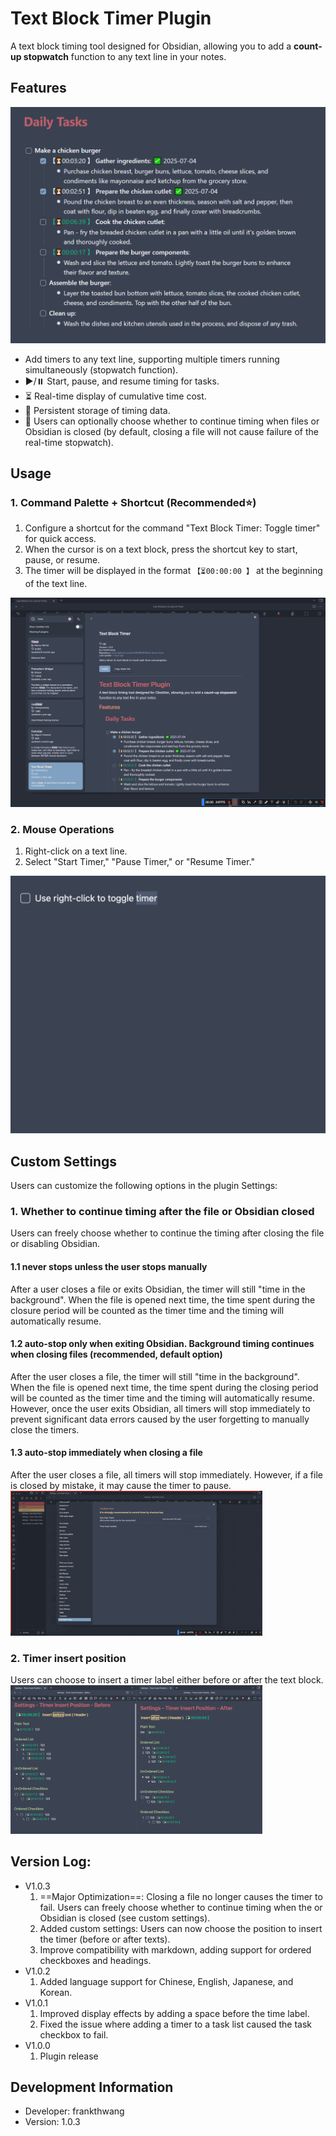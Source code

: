 # Text Block Timer Plugin

A text block timing tool designed for Obsidian, allowing you to add a **count-up stopwatch** function to any text line in your notes.

## Features

![Demo](https://github.com/wth461694678/text-block-timer/blob/main/demo.gif)

- Add timers to any text line, supporting multiple timers running simultaneously (stopwatch function).
- ▶️/⏸️ Start, pause, and resume timing for tasks.
- ⏳ Real-time display of cumulative time cost.
- 💾 Persistent storage of timing data.
- 🔄 Users can optionally choose whether to continue timing when files or Obsidian is closed (by default, closing a file will not cause failure of the real-time stopwatch).

## Usage

### 1. Command Palette + Shortcut (Recommended⭐️)

1. Configure a shortcut for the command "Text Block Timer: Toggle timer" for quick access.
2. When the cursor is on a text block, press the shortcut key to start, pause, or resume.
3. The timer will be displayed in the format `【⏳00:00:00 】` at the beginning of the text line.

![Command Shortcut](https://github.com/wth461694678/text-block-timer/blob/main/command_shortcut.gif)

### 2. Mouse Operations

1. Right-click on a text line.
2. Select "Start Timer," "Pause Timer," or "Resume Timer."

![Right Click](https://github.com/wth461694678/text-block-timer/blob/main/right_click.gif)

## Custom Settings

Users can customize the following options in the plugin Settings:

### 1. Whether to continue timing after the file or Obsidian closed
Users can freely choose whether to continue the timing after closing the file or disabling Obsidian.

#### 1.1 never stops unless the user stops manually
After a user closes a file or exits Obsidian, the timer will still "time in the background". When the file is opened next time, the time spent during the closure period will be counted as the timer time and the timing will automatically resume.
<img src="https://github.com/wth461694678/text-block-timer/blob/main/settings_never.gif" width="80%" alt="">

#### 1.2 auto-stop only when exiting Obsidian. Background timing continues when closing files (recommended, default option)
After the user closes a file, the timer will still "time in the background". When the file is opened next time, the time spent during the closing period will be counted as the timer time and the timing will automatically resume.
However, once the user exits Obsidian, all timers will stop immediately to prevent significant data errors caused by the user forgetting to manually close the timers.
<img src="https://github.com/wth461694678/text-block-timer/blob/main/settings_quit.gif" width="80%" alt="">

#### 1.3 auto-stop immediately when closing a file
After the user closes a file, all timers will stop immediately. However, if a file is closed by mistake, it may cause the timer to pause.
<img src="https://github.com/wth461694678/text-block-timer/blob/main/settings_close.gif" width="80%" alt="">

### 2. Timer insert position
Users can choose to insert a timer label either before or after the text block.
<img src="https://github.com/wth461694678/text-block-timer/blob/main/insert_position.png" width="80%" alt="">

## Version Log:

- V1.0.3
  1. ==Major Optimization==: Closing a file no longer causes the timer to fail. Users can freely choose whether to continue timing when the or Obsidian is closed (see custom settings).
  2. Added custom settings: Users can now choose the position to insert the timer (before or after texts).
  3. Improve compatibility with markdown, adding support for ordered checkboxes and headings.
- V1.0.2
  1. Added language support for Chinese, English, Japanese, and Korean.
- V1.0.1
  1. Improved display effects by adding a space before the time label.
  2. Fixed the issue where adding a timer to a task list caused the task checkbox to fail.
- V1.0.0
  1. Plugin release

## Development Information

- Developer: frankthwang
- Version: 1.0.3